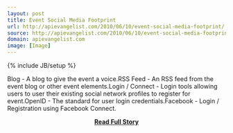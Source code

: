```yaml
---
layout: post
title: Event Social Media Footprint
url: http://apievangelist.com/2010/06/10/event-social-media-footprint/
source: http://apievangelist.com/2010/06/10/event-social-media-footprint/
domain: apievangelist.com
image: [Image]
---
```

{% include JB/setup %}<p>Blog - A blog to give the event a voice.RSS Feed - An RSS feed from the event blog or other event elements.Login / Connect - Login tools allowing users to user their existing social network profiles to register for event.OpenID - The standard for user login credentials.Facebook - Login / Registration using Facebook Connect.</p>
<center><p><a href="http://apievangelist.com/2010/06/10/event-social-media-footprint/" style='padding:25px; font-sze:18px; font-weight: bold;'>Read Full Story</a></p></center>
